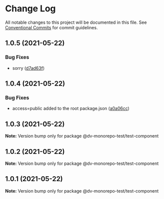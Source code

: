 # Change Log

All notable changes to this project will be documented in this file.
See [Conventional Commits](https://conventionalcommits.org) for commit guidelines.

## 1.0.5 (2021-05-22)


### Bug Fixes

* sorry ([d7ad63f](https://github.com/DonVadimon/dv-monorepo-test/commit/d7ad63f6da167724119728c36c5a42605e015c76))





## 1.0.4 (2021-05-22)


### Bug Fixes

* access=public added to the root package.json ([a0a06cc](https://github.com/DonVadimon/dv-monorepo-test/commit/a0a06cc43839bc1dbffc2de946362631c50a9994))





## 1.0.3 (2021-05-22)

**Note:** Version bump only for package @dv-monorepo-test/test-component





## 1.0.2 (2021-05-22)

**Note:** Version bump only for package @dv-monorepo-test/test-component





## 1.0.1 (2021-05-22)

**Note:** Version bump only for package @dv-monorepo-test/test-component
